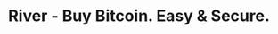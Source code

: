 ---
description: River is the most trusted place in the U.S. for individuals and businesses
  to buy, sell, send, and receive Bitcoin.
episode: 604
link: https://partner.river.com/jupiter
shortname: river.com-lup
title: River - Buy Bitcoin. Easy & Secure.
---